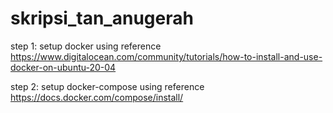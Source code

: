 # skripsi_tan_anugerah

step 1:
  setup docker using reference https://www.digitalocean.com/community/tutorials/how-to-install-and-use-docker-on-ubuntu-20-04
  
step 2:
  setup docker-compose using reference https://docs.docker.com/compose/install/
